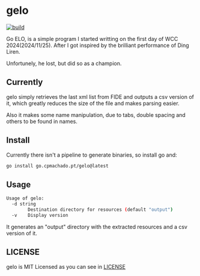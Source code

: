 # gelo

[![build](https://github.com/cpmachado/gelo/actions/workflows/go.yml/badge.svg)](https://github.com/cpmachado/gelo/actions/workflows/go.yml)

Go ELO, is a simple program I started writting on the first day of WCC
2024(2024/11/25). After I got inspired by the brilliant performance of Ding
Liren.

Unfortunely, he lost, but did so as a champion.

## Currently
gelo simply retrieves the last xml list from FIDE and outputs a csv version of
it, which greatly reduces the size of the file and makes parsing easier.

Also it makes some name manipulation, due to tabs, double spacing and others to
be found in names.

## Install

Currently there isn't a pipeline to generate binaries, so install go and:

```sh
go install go.cpmachado.pt/gelo@latest
```

## Usage
```sh
Usage of gelo:
  -d string
        Destination directory for resources (default "output")
  -v    Display version
```

It generates an "output" directory with the extracted resources and a csv
version of it.

## LICENSE

gelo is MIT Licensed as you can see in [LICENSE](LICENSE)
